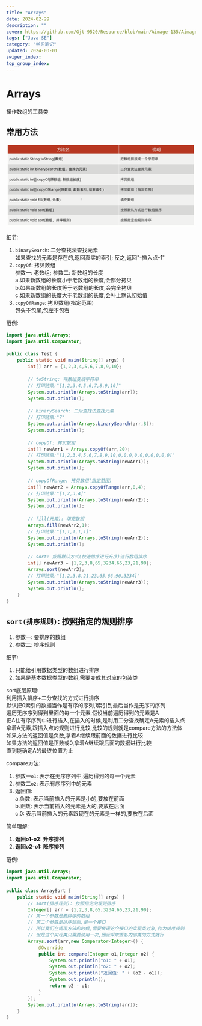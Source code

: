 ```yaml
---
title: "Arrays"
date: 2024-02-29
description: ""
cover: https://github.com/Gjt-9520/Resource/blob/main/Aimage-135/Aimage73.jpg?raw=true
tags: ["Java SE"]
category: "学习笔记"
updated: 2024-03-01
swiper_index:
top_group_index:
---
```


# Arrays

操作数组的工具类

## 常用方法

![Arrays常用方法](../images/Arrays常用方法.png)

细节: 
1. `binarySearch`: 二分查找法查找元素              
如果查找的元素是存在的,返回真实的索引; 反之,返回"-插入点-1"
2. `copyOf`: 拷贝数组            
参数一: 老数组; 参数二: 新数组的长度          
a.如果新数组的长度小于老数组的长度,会部分拷贝    
b.如果新数组的长度等于老数组的长度,会完全拷贝            
c.如果新数组的长度大于老数组的长度,会补上默认初始值         
3. `copyOfRange`: 拷贝数组(指定范围)        
包头不包尾,包左不包右         

范例: 

```java
import java.util.Arrays;
import java.util.Comparator;

public class Test {
    public static void main(String[] args) {
        int[] arr = {1,2,3,4,5,6,7,8,9,10};

        // toString: 将数组变成字符串
        // 打印结果:"[1,2,3,4,5,6,7,8,9,10]"
        System.out.println(Arrays.toString(arr));
        System.out.println();

        // binarySearch: 二分查找法查找元素
        // 打印结果:"7"
        System.out.println(Arrays.binarySearch(arr,8));
        System.out.println();

        // copyOf: 拷贝数组
        int[] newArr1 = Arrays.copyOf(arr,20);
        // 打印结果:"[1,2,3,4,5,6,7,8,9,10,0,0,0,0,0,0,0,0,0,0]"
        System.out.println(Arrays.toString(newArr1));
        System.out.println();

        // copyOfRange: 拷贝数组(指定范围)
        int[] newArr2 = Arrays.copyOfRange(arr,0,4);
        // 打印结果:"[1,2,3,4]"
        System.out.println(Arrays.toString(newArr2));
        System.out.println();

        // fill(元素): 填充数组
        Arrays.fill(newArr2,1);
        // 打印结果:"[1,1,1,1,1]"
        System.out.println(Arrays.toString(newArr2));
        System.out.println();

        // sort: 按照默认方式(快速排序进行升序)进行数组排序
        int[] newArr3 = {1,2,3,8,65,3234,66,23,21,90};
        Arrays.sort(newArr3);
        // 打印结果:"[1,2,3,8,21,23,65,66,90,3234]"
        System.out.println(Arrays.toString(newArr3));
        System.out.println();
    }
}
```

## `sort(排序规则)`: 按照指定的规则排序    

1. 参数一: 要排序的数组
2. 参数二: 排序规则            

细节:             
1. 只能给引用数据类型的数组进行排序
2. 如果是基本数据类型的数组,需要变成其对应的包装类       

sort底层原理:      
利用插入排序+二分查找的方式进行排序            
默认把0索引的数据当作是有序的序列,1索引到最后当作是无序的序列           
遍历无序序列得到里面的每一个元素,假设当前遍历得到的元素是A                
把A往有序序列中进行插入,在插入的时候,是利用二分查找确定A元素的插入点     
拿着A元素,跟插入点的规则进行比较,比较的规则就是compare方法的方法体         
如果方法的返回值是负数,拿着A继续跟前面的数据进行比较      
如果方法的返回值是正数或0,拿着A继续跟后面的数据进行比较      
直到能确定A的最终位置为止            

compare方法: 
1. 参数一`o1`: 表示在无序序列中,遍历得到的每一个元素
2. 参数二`o2`: 表示有序序列中的元素
3. 返回值:                                  
a.负数: 表示当前插入的元素是小的,要放在前面                       
b.正数: 表示当前插入的元素是大的,要放在后面            
c.0: 表示当前插入的元素跟现在的元素是一样的,要放在后面                 

简单理解: 
1. **返回o1-o2: 升序排列**
2. **返回o2-o1: 降序排列**

范例: 

```java
import java.util.Arrays;
import java.util.Comparator;

public class ArraySort {
    public static void main(String[] args) {
        // sort(排序规则): 按照指定的规则排序
        Integer[] arr = {1,2,3,8,65,3234,66,23,21,90};
        // 第一个参数是要排序的数组
        // 第二个参数是排序规则,是一个接口
        // 所以我们在调用方法的时候,需要传递这个接口的实现类对象,作为排序规则
        // 但是这个实现类只需要使用一次,因此采取匿名内部类的方式就行
        Arrays.sort(arr,new Comparator<Integer>() {
            @Override
            public int compare(Integer o1,Integer o2) {
                System.out.println("o1: " + o1);
                System.out.println("o2: " + o2);
                System.out.println("返回值: " + (o2 - o1));
                System.out.println();
                return o2 - o1;
            }
        });
        System.out.println(Arrays.toString(arr));
    }
}
```